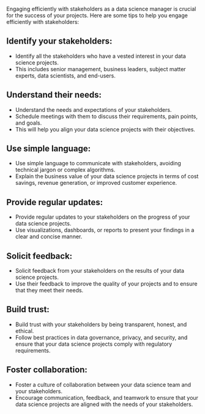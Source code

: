 Engaging efficiently with stakeholders as a data science manager is crucial for the success of your projects. Here are some tips to help you engage efficiently with stakeholders:

## Identify your stakeholders:  
- Identify all the stakeholders who have a vested interest in your data science projects. 
- This includes senior management, business leaders, subject matter experts, data scientists, and end-users.

## Understand their needs:
- Understand the needs and expectations of your stakeholders. 
- Schedule meetings with them to discuss their requirements, pain points, and goals. 
- This will help you align your data science projects with their objectives.

## Use simple language:
- Use simple language to communicate with stakeholders, avoiding technical jargon or complex algorithms. 
- Explain the business value of your data science projects in terms of cost savings, revenue generation, or improved customer experience.

## Provide regular updates: 
- Provide regular updates to your stakeholders on the progress of your data science projects. 
- Use visualizations, dashboards, or reports to present your findings in a clear and concise manner.

## Solicit feedback: 
- Solicit feedback from your stakeholders on the results of your data science projects. 
- Use their feedback to improve the quality of your projects and to ensure that they meet their needs.

## Build trust: 
- Build trust with your stakeholders by being transparent, honest, and ethical. 
- Follow best practices in data governance, privacy, and security, and ensure that your data science projects comply with regulatory requirements.

## Foster collaboration: 
- Foster a culture of collaboration between your data science team and your stakeholders. 
- Encourage communication, feedback, and teamwork to ensure that your data science projects are aligned with the needs of your stakeholders.